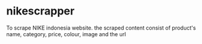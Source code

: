 # nikescrapper
To scrape NIKE indonesia website. the scraped content consist of product's name, category, price, colour, image and the url
